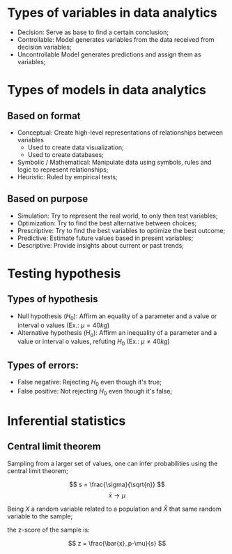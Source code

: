 # Types of variables in data analytics

- Decision: Serve as base to find a certain conclusion;
- Controllable: Model generates variables from the data received from decision variables;
- Uncontrollable Model generates predictions and assign them as variables;

# Types of models in data analytics

## Based on format
- Conceptual: Create high-level representations of relationships between variables
  - Used to create data visualization;
  - Used to create databases;
- Symbolic / Mathematical: Manipulate data using symbols, rules and logic to represent relationships;
- Heuristic: Ruled by empirical tests;

## Based on purpose

- Simulation: Try to represent the real world, to only then test variables;
- Optimization: Try to find the best alternative between choices;
- Prescriptive: Try to find the best variables to optimize the best outcome;
- Predictive: Estimate future values based in present variables;
- Descriptive: Provide insights about current or past trends;

# Testing hypothesis

## Types of hypothesis

- Null hypothesis $(H_0)$: Affirm an equality of a parameter and a value or interval o values (Ex.: $\mu = 40kg$) 
- Alternative hypothesis $(H_a)$: Affirm an inequality of a parameter and a value or interval o values, refuting $H_0$ (Ex.: $\mu \ne 40kg$) 

## Types of errors:

- False negative: Rejecting $H_0$ even though it's true;
- False positive: Not rejecting $H_0$ even though it's false;

# Inferential statistics

## Central limit theorem

Sampling from a larger set of values, one can infer probabilities using the central limit theorem;

$$
s = \frac{\sigma}{\sqrt{n}}
$$
$$
\bar{x} \to \mu
$$

Being $X$ a random variable related to a population and $\bar{X}$ that same random variable to the sample;

the z-score of the sample is:

$$
z = \frac{\bar{x}_p-\mu}{s}
$$
